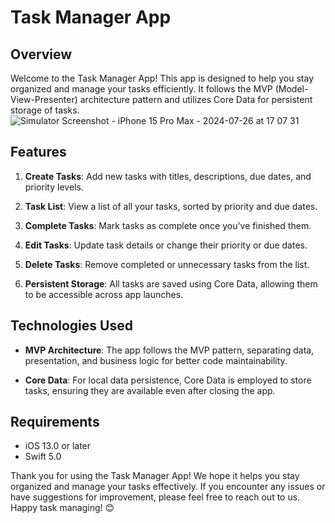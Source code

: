 # Task Manager App

## Overview

Welcome to the Task Manager App! This app is designed to help you stay organized and manage your tasks efficiently. It follows the MVP (Model-View-Presenter) architecture pattern and utilizes Core Data for persistent storage of tasks.
![Simulator Screenshot - iPhone 15 Pro Max - 2024-07-26 at 17 07 31](https://github.com/user-attachments/assets/aa567726-e348-4d21-8994-396e03f87c01)

## Features

1. **Create Tasks**: Add new tasks with titles, descriptions, due dates, and priority levels.

2. **Task List**: View a list of all your tasks, sorted by priority and due dates.

3. **Complete Tasks**: Mark tasks as complete once you've finished them.

4. **Edit Tasks**: Update task details or change their priority or due dates.

5. **Delete Tasks**: Remove completed or unnecessary tasks from the list.

6. **Persistent Storage**: All tasks are saved using Core Data, allowing them to be accessible across app launches.

## Technologies Used

- **MVP Architecture**: The app follows the MVP pattern, separating data, presentation, and business logic for better code maintainability.

- **Core Data**: For local data persistence, Core Data is employed to store tasks, ensuring they are available even after closing the app.


## Requirements

- iOS 13.0 or later
- Swift 5.0

Thank you for using the Task Manager App! We hope it helps you stay organized and manage your tasks effectively. If you encounter any issues or have suggestions for improvement, please feel free to reach out to us. Happy task managing! 😊
